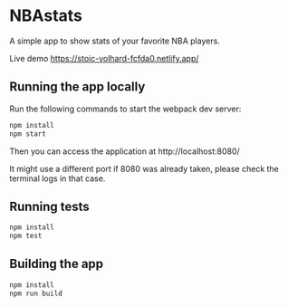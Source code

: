 # NBAstats

A simple app to show stats of your favorite NBA players.

Live demo https://stoic-volhard-fcfda0.netlify.app/

## Running the app locally

Run the following commands to start the webpack dev server:

```bash
npm install
npm start
```

Then you can access the application at http://localhost:8080/

It might use a different port if 8080 was already taken, please check the terminal logs in that case.

## Running tests

```bash
npm install
npm test
```

## Building the app

```bash
npm install
npm run build
```
